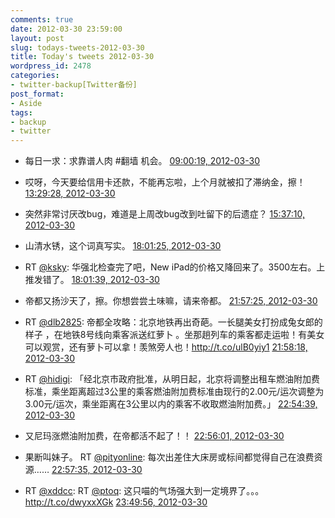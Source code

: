 ```yaml
---
comments: true
date: 2012-03-30 23:59:00
layout: post
slug: todays-tweets-2012-03-30
title: Today's tweets 2012-03-30
wordpress_id: 2478
categories:
- twitter-backup[Twitter备份]
post_format:
- Aside
tags:
- backup
- twitter
---
```





  * 每日一求：求靠谱人肉 #翻墙 机会。 [09:00:19, 2012-03-30](http://twitter.com/gfrog/statuses/185531871537545216)





  * 哎呀，今天要给信用卡还款，不能再忘啦，上个月就被扣了滞纳金，擦！ [13:29:28, 2012-03-30](http://twitter.com/gfrog/statuses/185599603394088960)





  * 突然非常讨厌改bug，难道是上周改bug改到吐留下的后遗症？ [15:37:10, 2012-03-30](http://twitter.com/gfrog/statuses/185631739614461952)





  * 山清水锈，这个词真写实。 [18:01:25, 2012-03-30](http://twitter.com/gfrog/statuses/185668043957993473)





  * RT [@ksky](http://twitter.com/ksky): 华强北检查完了吧，New iPad的价格又降回来了。3500左右。上推发错了。 [18:01:39, 2012-03-30](http://twitter.com/gfrog/statuses/185668100153294849)





  * 帝都又扬沙天了，擦。你想尝尝土味嘛，请来帝都。 [21:57:25, 2012-03-30](http://twitter.com/gfrog/statuses/185727434493145088)





  * RT [@dlb2825](http://twitter.com/dlb2825): 帝都全攻略：北京地铁再出奇葩。一长腿美女打扮成兔女郎的样子 ，在地铁8号线向乘客派送红萝卜 。坐那趟列车的乘客都走运啦！有美女可以观赏，还有萝卜可以拿！羡煞旁人也！http://t.co/ulB0yiy1 [21:58:18, 2012-03-30](http://twitter.com/gfrog/statuses/185727654895419392)





  * RT [@hidigi](http://twitter.com/hidigi): 「经北京市政府批准，从明日起，北京将调整出租车燃油附加费标准，乘坐距离超过3公里的乘客燃油附加费标准由现行的2.00元/运次调整为3.00元/运次，乘坐距离在3公里以内的乘客不收取燃油附加费。」 [22:54:39, 2012-03-30](http://twitter.com/gfrog/statuses/185741838391578624)





  * 又尼玛涨燃油附加费，在帝都活不起了！！ [22:56:01, 2012-03-30](http://twitter.com/gfrog/statuses/185742181686968322)





  * 果断叫妹子。 RT [@pityonline](http://twitter.com/pityonline): 每次出差住大床房或标间都觉得自己在浪费资源…… [22:57:35, 2012-03-30](http://twitter.com/gfrog/statuses/185742573724372993)





  * RT [@xddcc](http://twitter.com/xddcc): RT [@ptoq](http://twitter.com/ptoq): 这只喵的气场强大到一定境界了。。。http://t.co/dwyxxXGk [23:49:56, 2012-03-30](http://twitter.com/gfrog/statuses/185755748641415168)




